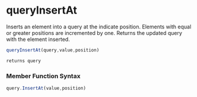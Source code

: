 # queryInsertAt

Inserts an element into a query at the indicate position. Elements with equal or greater positions are incremented by one.
Returns the updated query with the element inserted.

```javascript
queryInsertAt(query,value,position)
```

```javascript
returns query
```
### Member Function Syntax

```javascript
query.InsertAt(value,position)
```
